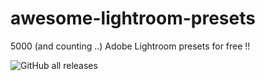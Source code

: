 # awesome-lightroom-presets
5000 (and counting ..) Adobe Lightroom presets for free !!


<img alt="GitHub all releases" src="https://img.shields.io/github/downloads/deep5050/awesome-lightroom-presets/total?style=for-the-badge">

